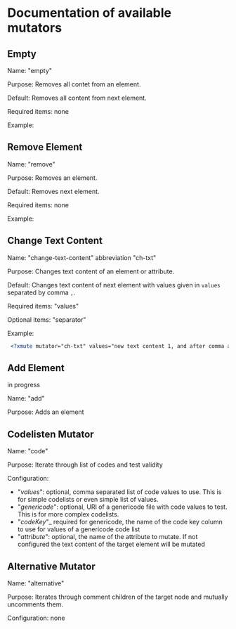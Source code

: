 # Documentation of available mutators


## Empty

Name: "empty"

Purpose: Removes all contet from an element.

Default: Removes all content from next element.

Required items: none

Example:



## Remove Element

Name: "remove"

Purpose: Removes an element.

Default: Removes next element.

Required items: none

Example:

## Change Text Content

Name: "change-text-content" abbreviation "ch-txt"

Purpose: Changes text content of an element or attribute.

Default: Changes text content of next element with values given in `values` separated by comma `,`.

Required items: "values"

Optional items: "separator"

Example:

```xml
 <?xmute mutator="ch-txt" values="new text content 1, and after comma a second text content" separator="," ?>
```

## Add Element

in progress

Name: "add"

Purpose: Adds an element

## Codelisten Mutator

Name: "code"

Purpose: Iterate through list of codes and test validity

Configuration:
* "_values_": optional, comma separated list of code values to use. This is for simple codelists or even simple list of values.
* "_genericode_": optional, URI of a genericode file with code values to test. This is for more complex codelists.
* "_codeKey_"_ required for genericode, the name of the code key column to use for values of a genericode code list
* "_attribute_": optional, the name of the attribute to mutate. If not configured the text content of the target element will be mutated


## Alternative Mutator
Name: "alternative"

Purpose: Iterates through comment children  of the target node and mutually uncomments them.

Configuration: none 
